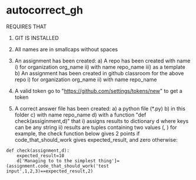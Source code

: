 # autocorrect_gh

REQUIRES THAT 
1. GIT IS INSTALLED

2. All names are in smallcaps without spaces

3. An assignment has been created:
   a) A repo has been created with name 
       i) for organization org_name
       ii) with name repo_name
       iii) as a template
   b) An assignment has been created in github classroom for the above repo
       i) for organization org_name
       ii) with name repo_name

4. A valid token
    go to "https://github.com/settings/tokens/new" to get a token

5. A correct answer file has been created:
     a) a python file (*.py)
     b) in this folder
     c) with name repo_name
     d) with a function "def check(assiginment,d)" that
           i) assigns results to dictionary d where keys can be any string
           ii) results are tuples containing two values (<fraction of maximum points as result>, <maximum ponts>)
        for example, the check function below gives 2 points if code_that_should_work gives expected_result, and zero otherwise: 

~~~~
def check(assignment,d):
    expected_result=10
    d['Managing to to the simplest thing']=(assignment.code_that_should_work('test input',1,2,3)==expected_result,2)
~~~~
